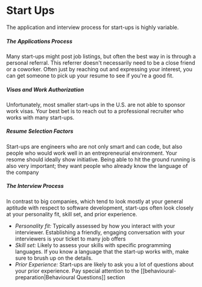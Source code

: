 # Start Ups

The application and interview process for start-ups is highly variable.

##### The Applications Process
Many start-ups might post job listings, but often the best way in is through a personal referral. This referrer doesn't necessarily need to be a close friend or a coworker. Often just by reaching out and expressing your interest, you can get someone to pick up your resume to see if you're a good fit.

##### Visas and Work Authorization
Unfortunately, most smaller start-ups in the U.S. are not able to sponsor work visas. Your best bet is to reach out to a professional recruiter who works with many start-ups.

##### Resume Selection Factors
Start-ups are engineers who are not only smart and can code, but also people who would work well in an entrepreneurial environment. Your resome should ideally show initiative. Being able to hit the ground running is also very important; they want people who already know the language of the company

##### The Interview Process
In contrast to big companies, which tend to look mostly at your general aptitude with respect to software development, start-ups often look closely at your personality fit, skill set, and prior experience.

- *Personality fit:* Typically assessed by how you interact with your interviewer. Establishing a friendly, engaging conversation with your interviewers is your ticket to many job offers
- *Skill set:* Likely to assess your skills with specific programming languages. If you know a language that the start-up works with, make sure to brush up on the details.
- *Prior Experience:* Start-ups are likely to ask you a lot of questions about your prior experience. Pay special attention to the [[behavioural-preparation|Behavioural Questions]] section